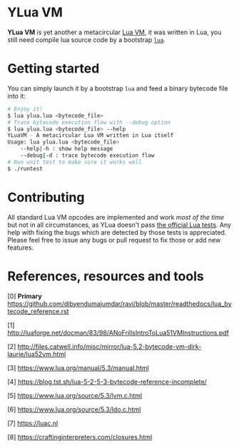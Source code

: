 # YLua VM 
**YLua VM** is yet another a metacircular [Lua VM](https://codeload.github.com/lua/lua/tar.gz/v5.3.0), it was written in Lua, you still need compile lua source code by a bootstrap [`lua`](https://www.lua.org/download.html).

# Getting started
You can simply launch it by a bootstrap `lua`  and feed a binary bytecode file into it:
```bash
# Enjoy it! 
$ lua ylua.lua <bytecode_file>
# Trace bytecode execution flow with --debug option
$ lua ylua.lua <bytecode_file> --help
YLuaVM - A metacircular Lua VM written in Lua itself
Usage: lua ylua.lua <bytecode_file>
    --help|-h : show help message
    --debug|-d : trace bytecode execution flow
# Run unit test to make sure it works well
$ ./runtest
```

# Contributing
All standard Lua VM opcodes are implemented and work *most of the time* but not in all circumstances, as YLua doesn't pass [the official Lua tests](https://github.com/lua/lua/tree/v5.3/testes). Any help with fixing the bugs which are detected by those tests is appreciated. Please feel free to issue any bugs or pull request to fix those or add new features.

# References, resources and tools
[0] **Primary** https://github.com/dibyendumajumdar/ravi/blob/master/readthedocs/lua_bytecode_reference.rst

[1] http://luaforge.net/docman/83/98/ANoFrillsIntroToLua51VMInstructions.pdf

[2] http://files.catwell.info/misc/mirror/lua-5.2-bytecode-vm-dirk-laurie/lua52vm.html

[3] https://www.lua.org/manual/5.3/manual.html

[4] https://blog.tst.sh/lua-5-2-5-3-bytecode-reference-incomplete/

[5] https://www.lua.org/source/5.3/lvm.c.html

[6] https://www.lua.org/source/5.3/ldo.c.html

[7] https://luac.nl

[8] https://craftinginterpreters.com/closures.html
